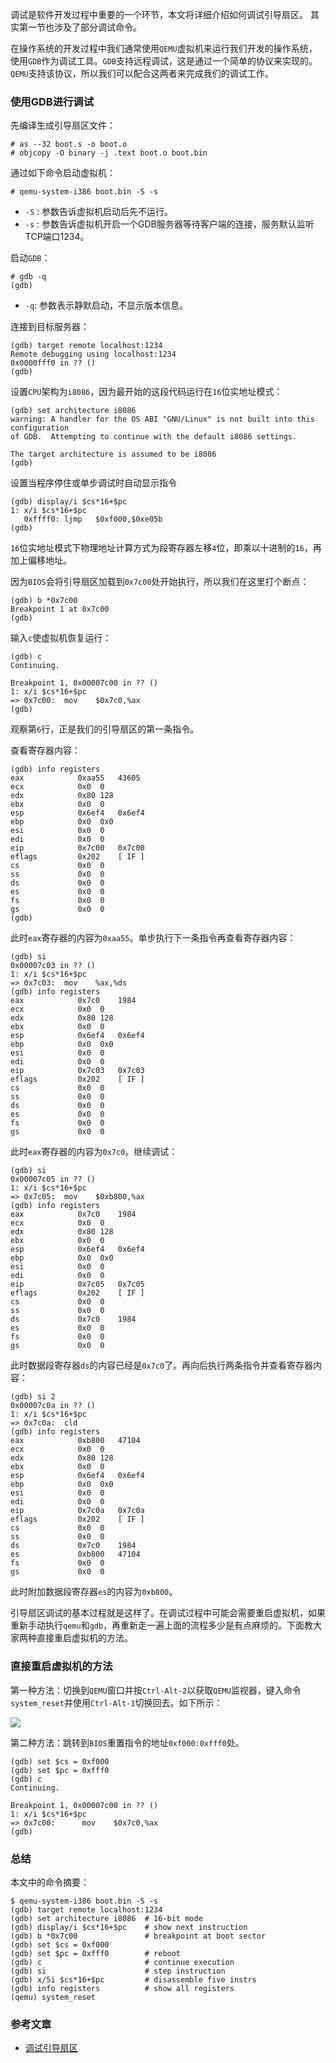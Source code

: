 
调试是软件开发过程中重要的一个环节，本文将详细介绍如何调试引导扇区。
其实第一节也涉及了部分调试命令。

<!--more-->

在操作系统的开发过程中我们通常使用`QEMU`虚拟机来运行我们开发的操作系统，使用`GDB`作为调试工具。`GDB`支持远程调试，这是通过一个简单的协议来实现的。`QEMU`支持该协议，所以我们可以配合这两者来完成我们的调试工作。


### 使用GDB进行调试

先编译生成引导扇区文件：
```
# as --32 boot.s -o boot.o
# objcopy -O binary -j .text boot.o boot.bin
```

通过如下命令启动虚拟机：
```
# qemu-system-i386 boot.bin -S -s
```

* `-S` : 参数告诉虚拟机启动后先不运行。
* `-s` : 参数告诉虚拟机开启一个GDB服务器等待客户端的连接，服务默认监听TCP端口1234。

启动`GDB`：
```
# gdb -q
(gdb) 
```

* `-q`: 参数表示静默启动，不显示版本信息。

连接到目标服务器：

```
(gdb) target remote localhost:1234
Remote debugging using localhost:1234
0x0000fff0 in ?? ()
(gdb)
```

设置`CPU`架构为`i8086`，因为最开始的这段代码运行在`16`位实地址模式：

```
(gdb) set architecture i8086
warning: A handler for the OS ABI "GNU/Linux" is not built into this configuration
of GDB.  Attempting to continue with the default i8086 settings.

The target architecture is assumed to be i8086
(gdb)
```
设置当程序停住或单步调试时自动显示指令

```
(gdb) display/i $cs*16+$pc
1: x/i $cs*16+$pc
   0xffff0:	ljmp   $0xf000,$0xe05b
(gdb) 
```


`16`位实地址模式下物理地址计算方式为段寄存器左移`4`位，即乘以十进制的`16`，再加上偏移地址。

因为`BIOS`会将引导扇区加载到`0x7c00`处开始执行，所以我们在这里打个断点：

```
(gdb) b *0x7c00
Breakpoint 1 at 0x7c00
(gdb) 
```


输入`c`使虚拟机恢复运行：



```
(gdb) c
Continuing.

Breakpoint 1, 0x00007c00 in ?? ()
1: x/i $cs*16+$pc
=> 0x7c00:	mov    $0x7c0,%ax
(gdb) 
```

观察第`6`行，正是我们的引导扇区的第一条指令。

查看寄存器内容：

```
(gdb) info registers
eax            0xaa55	43605
ecx            0x0	0
edx            0x80	128
ebx            0x0	0
esp            0x6ef4	0x6ef4
ebp            0x0	0x0
esi            0x0	0
edi            0x0	0
eip            0x7c00	0x7c00
eflags         0x202	[ IF ]
cs             0x0	0
ss             0x0	0
ds             0x0	0
es             0x0	0
fs             0x0	0
gs             0x0	0
(gdb) 
```
此时`eax`寄存器的内容为`0xaa55`。单步执行下一条指令再查看寄存器内容：

```
(gdb) si
0x00007c03 in ?? ()
1: x/i $cs*16+$pc
=> 0x7c03:	mov    %ax,%ds
(gdb) info registers
eax            0x7c0	1984
ecx            0x0	0
edx            0x80	128
ebx            0x0	0
esp            0x6ef4	0x6ef4
ebp            0x0	0x0
esi            0x0	0
edi            0x0	0
eip            0x7c03	0x7c03
eflags         0x202	[ IF ]
cs             0x0	0
ss             0x0	0
ds             0x0	0
es             0x0	0
fs             0x0	0
gs             0x0	0
```
此时`eax`寄存器的内容为`0x7c0`。继续调试：
```
(gdb) si
0x00007c05 in ?? ()
1: x/i $cs*16+$pc
=> 0x7c05:	mov    $0xb800,%ax
(gdb) info registers
eax            0x7c0	1984
ecx            0x0	0
edx            0x80	128
ebx            0x0	0
esp            0x6ef4	0x6ef4
ebp            0x0	0x0
esi            0x0	0
edi            0x0	0
eip            0x7c05	0x7c05
eflags         0x202	[ IF ]
cs             0x0	0
ss             0x0	0
ds             0x7c0	1984
es             0x0	0
fs             0x0	0
gs             0x0	0
```

此时数据段寄存器`ds`的内容已经是`0x7c0`了。再向后执行两条指令并查看寄存器内容：

```
(gdb) si 2
0x00007c0a in ?? ()
1: x/i $cs*16+$pc
=> 0x7c0a:	cld    
(gdb) info registers
eax            0xb800	47104
ecx            0x0	0
edx            0x80	128
ebx            0x0	0
esp            0x6ef4	0x6ef4
ebp            0x0	0x0
esi            0x0	0
edi            0x0	0
eip            0x7c0a	0x7c0a
eflags         0x202	[ IF ]
cs             0x0	0
ss             0x0	0
ds             0x7c0	1984
es             0xb800	47104
fs             0x0	0
gs             0x0	0
```

此时附加数据段寄存器`es`的内容为`0xb800`。

引导扇区调试的基本过程就是这样了。在调试过程中可能会需要重启虚拟机，如果重新手动执行`qemu`和`gdb`，再重新走一遍上面的流程多少是有点麻烦的。下面教大家两种直接重启虚拟机的方法。


### 直接重启虚拟机的方法

第一种方法：切换到`QEMU`窗口并按`Ctrl-Alt-2`以获取`QEMU`监视器，键入命令`system_reset`并使用`Ctrl-Alt-1`切换回去。如下所示：

![](./qemu-system-reset.png)

第二种方法：跳转到`BIOS`重置指令的地址`0xf000:0xfff0`处。

```
(gdb) set $cs = 0xf000
(gdb) set $pc = 0xfff0
(gdb) c
Continuing.

Breakpoint 1, 0x00007c00 in ?? ()
1: x/i $cs*16+$pc
=> 0x7c00:      mov    $0x7c0,%ax
(gdb)
```

### 总结

本文中的命令摘要：
```
$ qemu-system-i386 boot.bin -S -s
(gdb) target remote localhost:1234
(gdb) set architecture i8086  # 16-bit mode
(gdb) display/i $cs*16+$pc    # show next instruction
(gdb) b *0x7c00               # breakpoint at boot sector
(gdb) set $cs = 0xf000
(gdb) set $pc = 0xfff0        # reboot
(gdb) c                       # continue execution
(gdb) si                      # step instruction
(gdb) x/5i $cs*16+$pc         # disassemble five instrs
(gdb) info registers          # show all registers
(qemu) system_reset
```
### 参考文章

* [调试引导扇区](https://kviccn.github.io/posts/2020/03/%E8%B0%83%E8%AF%95%E5%BC%95%E5%AF%BC%E6%89%87%E5%8C%BA/)
